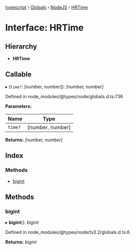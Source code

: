 [typescript](../README.md) › [Globals](../globals.md) › [NodeJS](../modules/nodejs.md) › [HRTime](nodejs.hrtime.md)

# Interface: HRTime

## Hierarchy

* **HRTime**

## Callable

▸ (`time?`: [number, number]): *[number, number]*

Defined in node_modules/@types/node/globals.d.ts:736

**Parameters:**

Name | Type |
------ | ------ |
`time?` | [number, number] |

**Returns:** *[number, number]*

## Index

### Methods

* [bigint](nodejs.hrtime.md#bigint)

## Methods

###  bigint

▸ **bigint**(): *bigint*

Defined in node_modules/@types/node/ts3.2/globals.d.ts:6

**Returns:** *bigint*
